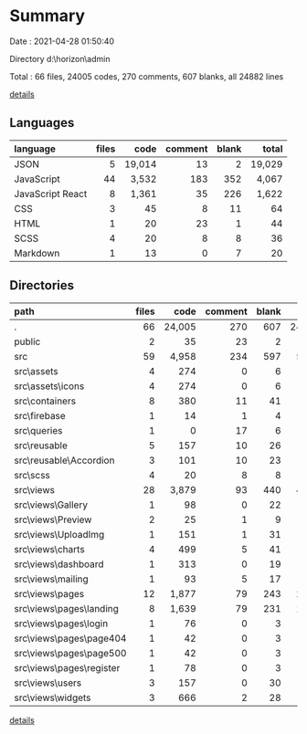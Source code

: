 # Summary

Date : 2021-04-28 01:50:40

Directory d:\horizon\admin

Total : 66 files,  24005 codes, 270 comments, 607 blanks, all 24882 lines

[details](details.md)

## Languages
| language | files | code | comment | blank | total |
| :--- | ---: | ---: | ---: | ---: | ---: |
| JSON | 5 | 19,014 | 13 | 2 | 19,029 |
| JavaScript | 44 | 3,532 | 183 | 352 | 4,067 |
| JavaScript React | 8 | 1,361 | 35 | 226 | 1,622 |
| CSS | 3 | 45 | 8 | 11 | 64 |
| HTML | 1 | 20 | 23 | 1 | 44 |
| SCSS | 4 | 20 | 8 | 8 | 36 |
| Markdown | 1 | 13 | 0 | 7 | 20 |

## Directories
| path | files | code | comment | blank | total |
| :--- | ---: | ---: | ---: | ---: | ---: |
| . | 66 | 24,005 | 270 | 607 | 24,882 |
| public | 2 | 35 | 23 | 2 | 60 |
| src | 59 | 4,958 | 234 | 597 | 5,789 |
| src\assets | 4 | 274 | 0 | 6 | 280 |
| src\assets\icons | 4 | 274 | 0 | 6 | 280 |
| src\containers | 8 | 380 | 11 | 41 | 432 |
| src\firebase | 1 | 14 | 1 | 4 | 19 |
| src\queries | 1 | 0 | 17 | 6 | 23 |
| src\reusable | 5 | 157 | 10 | 26 | 193 |
| src\reusable\Accordion | 3 | 101 | 10 | 23 | 134 |
| src\scss | 4 | 20 | 8 | 8 | 36 |
| src\views | 28 | 3,879 | 93 | 440 | 4,412 |
| src\views\Gallery | 1 | 98 | 0 | 22 | 120 |
| src\views\Preview | 2 | 25 | 1 | 9 | 35 |
| src\views\UploadImg | 1 | 151 | 1 | 31 | 183 |
| src\views\charts | 4 | 499 | 5 | 41 | 545 |
| src\views\dashboard | 1 | 313 | 0 | 19 | 332 |
| src\views\mailing | 1 | 93 | 5 | 17 | 115 |
| src\views\pages | 12 | 1,877 | 79 | 243 | 2,199 |
| src\views\pages\landing | 8 | 1,639 | 79 | 231 | 1,949 |
| src\views\pages\login | 1 | 76 | 0 | 3 | 79 |
| src\views\pages\page404 | 1 | 42 | 0 | 3 | 45 |
| src\views\pages\page500 | 1 | 42 | 0 | 3 | 45 |
| src\views\pages\register | 1 | 78 | 0 | 3 | 81 |
| src\views\users | 3 | 157 | 0 | 30 | 187 |
| src\views\widgets | 3 | 666 | 2 | 28 | 696 |

[details](details.md)